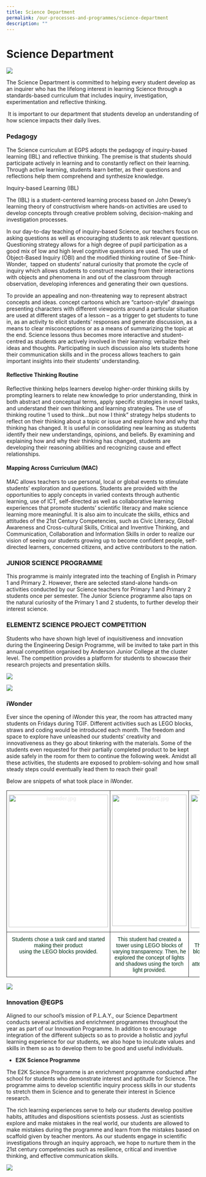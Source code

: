 ```yaml
---
title: Science Department
permalink: /our-processes-and-programmes/science-department
description: ""
---
```

# **Science Department**

![](/images/IMG_3096.jpg)

The Science Department is committed to helping every student develop as an inquirer who has the lifelong interest in learning Science through a standards-based curriculum that includes inquiry, investigation, experimentation and reflective thinking.

 It is important to our department that students develop an understanding of how science impacts their daily lives. 

### Pedagogy

The Science curriculum at EGPS adopts the pedagogy of inquiry-based learning (IBL) and reflective thinking. The premise is that students should participate actively in learning and to constantly reflect on their learning. Through active learning, students learn better, as their questions and reflections help them comprehend and synthesize knowledge.  

Inquiry-based Learning (IBL)  

The (IBL) is a student-centered learning process based on John Dewey’s learning theory of constructivism where hands-on activities are used to develop concepts through creative problem solving, decision-making and investigation processes.   

In our day-to-day teaching of inquiry-based Science, our teachers focus on asking questions as well as encouraging students to ask relevant questions. Questioning strategy allows for a high degree of pupil participation as a good mix of low and high level cognitive questions are used. The use of Object-Based Inquiry (OBI) and the modified thinking routine of See-Think-Wonder,  tapped on students’ natural curiosity that promote the cycle of inquiry which allows students to construct meaning from their interactions with objects and phenomena in and out of the classroom through observation, developing inferences and generating their own questions.   

To provide an appealing and non-threatening way to represent abstract concepts and ideas. concept cartoons which are “cartoon-style” drawings presenting characters with different viewpoints around a particular situation are used at different stages of a lesson – as a trigger to get students to tune in, as an activity to elicit students’ responses and generate discussion, as a means to clear misconceptions or as a means of summarizing the topic at the end. Science lessons thus becomes more interactive and student-centred as students are actively involved in their learning: verbalize their ideas and thoughts. Participating in such discussion also lets students hone their communication skills and in the process allows teachers to gain important insights into their students’ understanding.   

  

#### Reflective Thinking Routine

Reflective thinking helps learners develop higher-order thinking skills by prompting learners to relate new knowledge to prior understanding, think in both abstract and conceptual terms, apply specific strategies in novel tasks, and understand their own thinking and learning strategies. The use of thinking routine ‘I used to think...but now I think” strategy helps students to reflect on their thinking about a topic or issue and explore how and why that thinking has changed. It is useful in consolidating new learning as students identify their new understandings, opinions, and beliefs. By examining and explaining how and why their thinking has changed, students are developing their reasoning abilities and recognizing cause and effect relationships.  

 
#### Mapping Across Curriculum (MAC)

MAC allows teachers to use personal, local or global events to stimulate students’ exploration and questions. Students are provided with the opportunities to apply concepts in varied contexts through authentic learning, use of ICT, self-directed as well as collaborative learning experiences that promote students’ scientific literacy and make science learning more meaningful. It is also aim to inculcate the skills, ethics and attitudes of the 21st Century Competencies, such as Civic Literacy, Global Awareness and Cross-cultural Skills, Critical and Inventive Thinking, and Communication, Collaboration and Information Skills in order to realize our vision of seeing our students growing up to become confident people, self-directed learners, concerned citizens, and active contributors to the nation.  

  

### JUNIOR SCIENCE PROGRAMME

This programme is mainly integrated into the teaching of English in Primary 1 and Primary 2. However, there are selected stand-alone hands-on activities conducted by our Science teachers for Primary 1 and Primary 2 students once per semester. The Junior Science programme also taps on the natural curiosity of the Primary 1 and 2 students, to further develop their interest science.   

  

### ELEMENTZ SCIENCE PROJECT COMPETITION  

Students who have shown high level of inquisitiveness and innovation during the Engineering Design Programme, will be invited to take part in this annual competition organised by Anderson Junior College at the cluster level. The competition provides a platform for students to showcase their research projects and presentation skills.

![](/images/ESPC.jpg)

![](/images/ESPC1.jpg)

### iWonder  

Ever since the opening of iWonder this year, the room has attracted many students on Fridays during TGIF. Different activities such as LEGO blocks, straws and coding would be introduced each month. The freedom and space to explore have unleashed our students’ creativity and innovativeness as they go about tinkering with the materials. Some of the students even requested for their partially completed product to be kept aside safely in the room for them to continue the following week. Amidst all these activities, the students are exposed to problem-solving and how small steady steps could eventually lead them to reach their goal!  

  
Below are snippets of what took place in iWonder.

<table style="border-collapse:collapse;border-spacing:0" class="tg"><thead><tr><th style="background-color:#ffffff;border-color:#343434;border-style:solid;border-width:1px;color:#EEE;font-family:Arial, sans-serif;font-size:14px;font-weight:bold;overflow:hidden;padding:10px 5px;text-align:center;vertical-align:top;word-break:normal"><img src="/images/iwonder.jpg" alt="iwonder.jpg" width="259" height="345" ></th><th style="background-color:#ffffff;border-color:#343434;border-style:solid;border-width:1px;color:#EEE;font-family:Arial, sans-serif;font-size:14px;font-weight:bold;overflow:hidden;padding:10px 5px;text-align:center;vertical-align:top;word-break:normal"><img src="/images/iwonder2.jpg" alt="iwonder2.jpg" width="194" height="342"></th><th style="background-color:#ffffff;border-color:#343434;border-style:solid;border-width:1px;color:#EEE;font-family:Arial, sans-serif;font-size:14px;font-weight:bold;overflow:hidden;padding:10px 5px;text-align:center;vertical-align:top;word-break:normal"><img src="/images/iwonder3.jpg" alt="iwonder3.jpg" width="261" height="347"></th></tr></thead><tbody><tr><td style="background-color:#ffffff;border-color:#343434;border-style:solid;border-width:1px;color:#002D13;font-family:Arial, sans-serif;font-size:14px;overflow:hidden;padding:10px 5px;text-align:center;vertical-align:top;word-break:normal">Students chose a task card and started making their product <br>using the LEGO blocks provided.</td><td style="background-color:#ffffff;border-color:#343434;border-style:solid;border-width:1px;color:#002D13;font-family:Arial, sans-serif;font-size:14px;overflow:hidden;padding:10px 5px;text-align:center;vertical-align:middle;word-break:normal">This student had created a tower using LEGO blocks of varying transparency. Then, he explored the concept of lights and shadows using the torch light provided.<br></td><td style="background-color:#ffffff;border-color:#343434;border-style:solid;border-width:1px;color:#002D13;font-family:Arial, sans-serif;font-size:14px;overflow:hidden;padding:10px 5px;text-align:center;vertical-align:middle;word-break:normal">This student created a car using LEGO blocks. He tried to use a balloon to push the car forward. After several failed attempts, he finally managed to succeed!</td></tr></tbody></table>

![](/images/iwonder4.jpg)

### Innovation @EGPS

Aligned to our school’s mission of P.L.A.Y._,_ our Science Department conducts several activities and enrichment programmes throughout the year as part of our Innovation Programme. In addition to encourage integration of the different subjects so as to provide a holistic and joyful learning experience for our students, we also hope to inculcate values and skills in them so as to develop them to be good and useful individuals.

* **E2K Science Programme**

The E2K Science Programme is an enrichment programme conducted after school for students who demonstrate interest and aptitude for Science. The programme aims to develop scientific inquiry process skills in our students to stretch them in Science and to generate their interest in Science research.

The rich learning experiences serve to help our students develop positive habits, attitudes and dispositions scientists possess. Just as scientists explore and make mistakes in the real world, our students are allowed to make mistakes during the programme and learn from the mistakes based on scaffold given by teacher mentors. As our students engage in scientific investigations through an inquiry approach, we hope to nurture them in the 21st century competencies such as resilience, critical and inventive thinking, and effective communication skills.

![](/images/E2K.jpg)